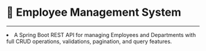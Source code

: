 # 🧾 Employee Management System
<hr>
<li>A Spring Boot REST API for managing Employees and Departments with full CRUD operations, validations, pagination, and query features.
<br>
